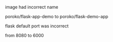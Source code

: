image had incorrect name

poroko/flask-app-demo  to poroko/flask-demo-app

flask default port was incorrect

from 8080 to 6000